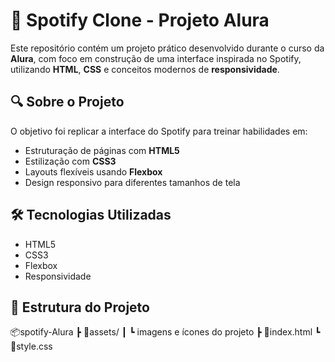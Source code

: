# 🎵 Spotify Clone - Projeto Alura

Este repositório contém um projeto prático desenvolvido durante o curso da **Alura**, com foco em construção de uma interface inspirada no Spotify, utilizando **HTML**, **CSS** e conceitos modernos de **responsividade**.

## 🔍 Sobre o Projeto

O objetivo foi replicar a interface do Spotify para treinar habilidades em:

- Estruturação de páginas com **HTML5**
- Estilização com **CSS3**
- Layouts flexíveis usando **Flexbox**
- Design responsivo para diferentes tamanhos de tela

## 🛠️ Tecnologias Utilizadas

- HTML5  
- CSS3  
- Flexbox  
- Responsividade

## 📁 Estrutura do Projeto

📦spotify-Alura
┣ 📂assets/
┃ ┗ imagens e ícones do projeto
┣ 📜index.html
┗ 📜style.css
